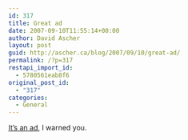 ```yaml
---
id: 317
title: Great ad
date: 2007-09-10T11:55:14+00:00
author: David Ascher
layout: post
guid: http://ascher.ca/blog/2007/09/10/great-ad/
permalink: /?p=317
restapi_import_id:
  - 5780561eab8f6
original_post_id:
  - "317"
categories:
  - General
---
```

[It&#8217;s an ad](http://www.aglassandahalffullproductions.com/), I warned you.